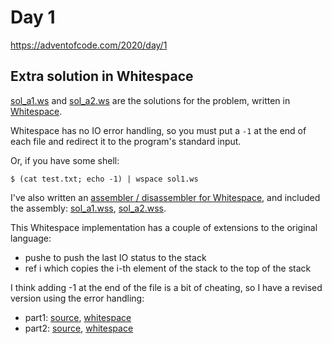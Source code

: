 # Day 1

https://adventofcode.com/2020/day/1

## Extra solution in Whitespace

[sol_a1.ws](sol_a1.ws) and [sol_a2.ws](sol_a2.ws) are the solutions for the problem, written in
[Whitespace](https://esolangs.org/wiki/Whitespace).

Whitespace has no IO error handling, so you must put a `-1` at the end of each file and redirect it to
the program's standard input.

Or, if you have some shell:
```shell
$ (cat test.txt; echo -1) | wspace sol1.ws
```

I've also written an [assembler / disassembler for Whitespace](https://github.com/agobi/whitespace-nd),
and included the assembly: [sol_a1.wss](sol_a1.wss), [sol_a2.wss](sol_a2.wss).

This Whitespace implementation has a couple of extensions to the original language:
 - pushe to push the last IO status to the stack
 - ref i which copies the i-th element of the stack to the top of the stack

I think adding -1 at the end of the file is a bit of cheating, so I have a revised version using the error handling:
 - part1: [source](sol_b1.wss), [whitespace](sol_b1.ws)
 - part2: [source](sol_b2.wss), [whitespace](sol_b2.ws)

